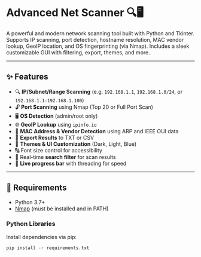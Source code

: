 # Advanced Net Scanner 🔍🖥️

A powerful and modern network scanning tool built with Python and Tkinter. Supports IP scanning, port detection, hostname resolution, MAC vendor lookup, GeoIP location, and OS fingerprinting (via Nmap). Includes a sleek customizable GUI with filtering, export, themes, and more.

---

## ✨ Features

- 🔍 **IP/Subnet/Range Scanning** (e.g. `192.168.1.1`, `192.168.1.0/24`, or `192.168.1.1-192.168.1.100`)
- 🔓 **Port Scanning** using Nmap (Top 20 or Full Port Scan)
- 🖥️ **OS Detection** (admin/root only)
- 🌐 **GeoIP Lookup** using `ipinfo.io`
- 🧠 **MAC Address & Vendor Detection** using ARP and IEEE OUI data
- 🧾 **Export Results** to TXT or CSV
- 🎨 **Themes & UI Customization** (Dark, Light, Blue)
- 🔠 Font size control for accessibility
- 🧪 Real-time **search filter** for scan results
- 📶 **Live progress bar** with threading for speed


---

## 🧰 Requirements

- Python 3.7+
- [Nmap](https://nmap.org/) (must be installed and in PATH)

### Python Libraries

Install dependencies via pip:

```bash
pip install -r requirements.txt
